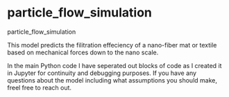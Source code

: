 # particle_flow_simulation
particle_flow_simulation

This model predicts the filitration effeciency of a nano-fiber mat or textile based on mechanical forces down to the nano scale.

In the main Python code I have seperated out blocks of code as I created it in Jupyter for continuity and debugging purposes.  If you have any questions about the model including what assumptions you should make, freel free to reach out.
